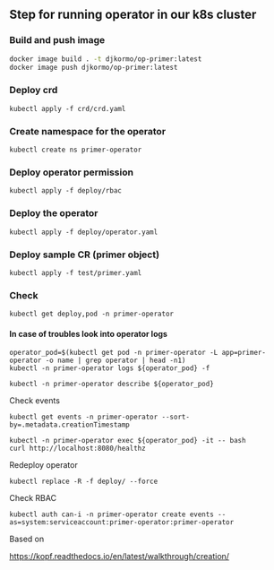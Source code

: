 

## Step for running operator in our k8s cluster

### Build and push image 

```bash
docker image build . -t djkormo/op-primer:latest 
docker image push djkormo/op-primer:latest
```

### Deploy crd

```console 
kubectl apply -f crd/crd.yaml 
```

### Create namespace for the operator

```console 
kubectl create ns primer-operator
```


### Deploy operator permission

```console 
kubectl apply -f deploy/rbac 
```

### Deploy the operator

```console 
kubectl apply -f deploy/operator.yaml 
```

### Deploy sample CR (primer object)

```console 
kubectl apply -f test/primer.yaml 
```

### Check 

``` 
kubectl get deploy,pod -n primer-operator 
```

#### In case of troubles look into operator logs

```
operator_pod=$(kubectl get pod -n primer-operator -L app=primer-operator -o name | grep operator | head -n1)
kubectl -n primer-operator logs ${operator_pod} -f 
```

```
kubectl -n primer-operator describe ${operator_pod}
```



Check events

```
kubectl get events -n primer-operator --sort-by=.metadata.creationTimestamp
```

```
kubectl -n primer-operator exec ${operator_pod} -it -- bash
curl http://localhost:8080/healthz

```


Redeploy operator
```
kubectl replace -R -f deploy/ --force
```

Check RBAC

```
kubectl auth can-i -n primer-operator create events --as=system:serviceaccount:primer-operator:primer-operator
```


Based on 

https://kopf.readthedocs.io/en/latest/walkthrough/creation/



